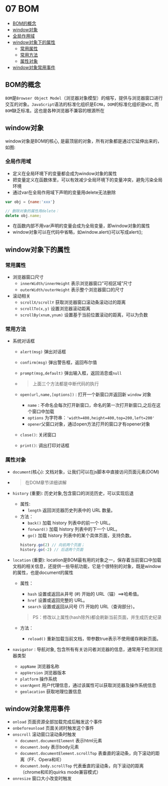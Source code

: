 # 07 BOM
- [BOM的概念](#BOM的概念)
- [window对象](#window对象)
- [全局作用域](#全局作用域)
- [window对象下的属性](#window对象下的属性)
    - [常用属性](#常用属性)
    - [常用方法](#常用方法)
    - [属性对象](#属性对象)
- [window对象常用事件](#window对象常用事件)

<src-BackToTop></src-BackToTop>

## BOM的概念
`BOM`是`Browser Object Model`（浏览器对象模型）的缩写，提供与浏览器窗口进行交互的对象。`JavaScript`语法的标准化组织是E`CMA`，`DOM`的标准化组织是`W3C`, 而`BOM`缺乏标准。这也是各种浏览器不兼容的根源所在
## window对象
window对象是BOM的核心, 是最顶层的对象，所有对象都是通过它延伸出来的，如图:

### 全局作用域
- 定义在全局环境下的变量都会成为window对象的属性
- 把变量定义在函数体里，可以有效减少全局环境下的变量冲突，避免污染全局环境
- 通过var在全局作用域下声明的变量用delete无法删除

```js
var obj = {name:'xxx'}

// 删除对象的属性用delete：
delete obj.name;
```
- 在函数内部不用var声明的变量会成为全局变量，即window对象的属性
- window对象可以在代码中省略，如window.alert()可以写成alert();

## window对象下的属性
### 常用属性
- 浏览器窗口尺寸
    - `innerWidth/innerHeight` 表示浏览器窗口”可视区域”尺寸
    - `outerWidth/outerHeight` 表示整个浏览器窗口的尺寸
- 滚动相关
    - `scrollX/scrollY` 获取浏览器窗口滚动条滚动过的距离
    - `scrollTo(x,y)`   设置浏览器滚动距离
    - `scrollBy(xnum,ynum)` 设置基于当前位置滚动的距离，可以为负数

### 常用方法
- 系统对话框
    - `alert(msg)` 弹出对话框
    - `confirm(msg)` 弹出警告框，返回布尔值
    - `prompt(msg,default)` 弹出输入框，返回消息或`null`
    - > 上面三个方法都是中断代码的执行
    
    - `open(url,name,[options])` : 打开一个新窗口并返回新 `window` 对象
        - `name` : 不命名会每次打开新窗口，命名的第一次打开新窗口,之后在这个窗口中加载
        - `options` 为字符串：`'width=400,height=400,top=200,left=200'`
        - `opener`父窗口对象，通过open方法打开的窗口才有opener对象
    - `close()`: 关闭窗口
    - `print()`: 调出打印对话框


### 属性对象
- `document`(核心): 文档对象，让我们可以在js脚本中直接访问页面元素(DOM)
- > 在DOM章节详细讲解

- `history` (重要): 历史对象,包含窗口的浏览历史，可以实现后退
    - 属性:
        - `length` 返回浏览器历史列表中的 URL 数量。
    - 方法：
        - `back()` 加载 history 列表中的前一个 URL。
        - `forward()` 加载 history 列表中的下一个 URL。
        - `go()` 加载 history 列表中的某个具体页面，支持负数。
        ```js
        history.go(2) // 向前两个页面；
        history.go(-2) // 后退两个页面
        ```
- `location` (重要): location是BOM最有用的对象之一，保存着当前窗口中加载文档的相关信息，还提供一些导航功能，它是个很特别的对象，既是window的属性，也是document的属性  
    - 属性：    
        - `hash` 设置或返回从井号 (#) 开始的 URL（锚）==&gt;哈希值。
        - `href` 设置或返回完整的 URL。
        - `search` 设置或返回从问号 (?) 开始的 URL（查询部分）。
        
        > PS：修改以上属性(hash除外)都会刷新当前页面，并生成历史纪录
        
    - 方法：
        - `reload()`  重新加载当前文档，带参数true表示不使用缓存刷新页面。

- `navigator` : 导航对象, 包含所有有关访问者浏览器的信息，通常用于检测浏览器类型
    - `appName` 浏览器名称
    - `appVersion` 浏览器版本
    - `platform` 操作系统
    - `userAgent` 用户代理信息，通过该属性可以获取浏览器及操作系统信息
    - `geolacation` 获取地理位置信息


## window对象常用事件
- `onload` 页面资源全部加载完成后触发这个事件
- `onbeforeunload` 页面关闭时触发这个事件
- `onscroll` 滚动窗口滚动条时触发
    - `document.documentElement` 表示html元素
    - `document.body` 表示body元素
    - `document.documentElement.scrollTop` 表垂直的滚动条，向下滚动的距离（FF、Opera和IE）
    - `document.body.scrollTop` 代表垂直的滚动条，向下滚动的距离（chrome和IE的quirks mode兼容模式）
- `onresize` 窗口大小改变时触发 
